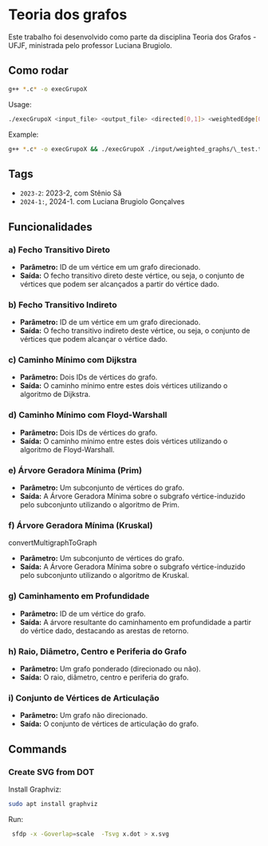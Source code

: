 # Teoria dos grafos

Este trabalho foi desenvolvido como parte da disciplina Teoria dos Grafos - UFJF, ministrada pelo professor Luciana Brugiolo.

## Como rodar

```bash
g++ *.c* -o execGrupoX
```

Usage:

```bash
./execGrupoX <input_file> <output_file> <directed[0,1]> <weightedEdge[0,1]> <weightedNode[0,1]>
```

Example:

```bash
g++ *.c* -o execGrupoX && ./execGrupoX ./input/weighted_graphs/\_test.txt output.txt 1 1 1
```

## Tags

- `2023-2`: 2023-2, com Stênio Sã
- `2024-1:`, 2024-1. com Luciana Brugiolo Gonçalves

## Funcionalidades

### a) Fecho Transitivo Direto

- **Parâmetro:** ID de um vértice em um grafo direcionado.
- **Saída:** O fecho transitivo direto deste vértice, ou seja, o conjunto de vértices que podem ser alcançados a partir do vértice dado.

### b) Fecho Transitivo Indireto

- **Parâmetro:** ID de um vértice em um grafo direcionado.
- **Saída:** O fecho transitivo indireto deste vértice, ou seja, o conjunto de vértices que podem alcançar o vértice dado.

### c) Caminho Mínimo com Dijkstra

- **Parâmetro:** Dois IDs de vértices do grafo.
- **Saída:** O caminho mínimo entre estes dois vértices utilizando o algoritmo de Dijkstra.

### d) Caminho Mínimo com Floyd-Warshall

- **Parâmetro:** Dois IDs de vértices do grafo.
- **Saída:** O caminho mínimo entre estes dois vértices utilizando o algoritmo de Floyd-Warshall.

### e) Árvore Geradora Mínima (Prim)

- **Parâmetro:** Um subconjunto de vértices do grafo.
- **Saída:** A Árvore Geradora Mínima sobre o subgrafo vértice-induzido pelo subconjunto utilizando o algoritmo de Prim.

### f) Árvore Geradora Mínima (Kruskal)

convertMultigraphToGraph

- **Parâmetro:** Um subconjunto de vértices do grafo.
- **Saída:** A Árvore Geradora Mínima sobre o subgrafo vértice-induzido pelo subconjunto utilizando o algoritmo de Kruskal.

### g) Caminhamento em Profundidade

- **Parâmetro:** ID de um vértice do grafo.
- **Saída:** A árvore resultante do caminhamento em profundidade a partir do vértice dado, destacando as arestas de retorno.

### h) Raio, Diâmetro, Centro e Periferia do Grafo

- **Parâmetro:** Um grafo ponderado (direcionado ou não).
- **Saída:** O raio, diâmetro, centro e periferia do grafo.

### i) Conjunto de Vértices de Articulação

- **Parâmetro:** Um grafo não direcionado.
- **Saída:** O conjunto de vértices de articulação do grafo.

## Commands

### Create SVG from DOT

Install Graphviz:

```bash
sudo apt install graphviz
```

Run:

```bash
 sfdp -x -Goverlap=scale  -Tsvg x.dot > x.svg
```

